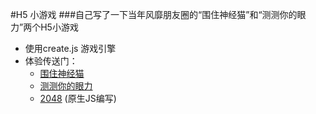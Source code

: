 #H5 小游戏
###自己写了一下当年风靡朋友圈的“围住神经猫”和“测测你的眼力”两个H5小游戏
 * 使用create.js 游戏引擎
 * 体验传送门：
   * [围住神经猫](http://www.yueliangquan.com/madcat)
   * [测测你的眼力](http://www.yueliangquan.com/eyepower)
   * [2048](http://tx.zhelishi.cn/2048)  (原生JS编写)
   